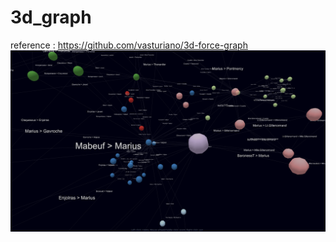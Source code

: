 # 3d_graph
reference : https://github.com/vasturiano/3d-force-graph
![result](https://github.com/joyhong85/3d_graph/blob/22e2479a9d38f28f9ba06f235e419f2692e5d6bb/result.png)
